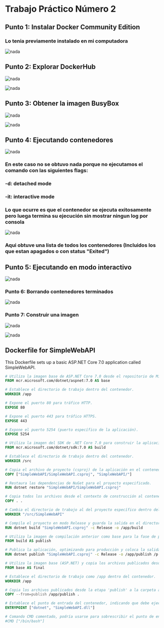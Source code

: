 # Trabajo Práctico Número 2

## Punto 1: Instalar Docker Community Edition

### Lo tenia previamente instalado en mi computadora

![nada](images/0.png)

## Punto 2: Explorar DockerHub

![nada](images/1.png)

![nada](images/2.png)

## Punto 3: Obtener la imagen BusyBox

![nada](images/3.png)

![nada](images/4.png)

## Punto 4: Ejecutando contenedores

![nada](images/5.png)

### En este caso no se obtuvo nada porque no ejecutamos el comando con las siguientes flags:

### -d: detached mode

### -it: interactive mode

### Lo que ocurre es que el contenedor se ejecuta exitosamente pero luega termina su ejecución sin mostrar ningun log por consola

![nada](images/6.png)

### Aqui obtuve una lista de todos los contenedores (Incluidos los que estan apagados o con status "Exited")

## Punto 5: Ejecutando en modo interactivo

![nada](images/7.png)

### Punto 6: Borrando contenedores terminados

![nada](images/8.png)

### Punto 7: Construir una imagen

![nada](images/9.png)

![nada](images/10.png)

## Dockerfile for SimpleWebAPI

This Dockerfile sets up a basic ASP.NET Core 7.0 application called SimpleWebAPI.

```Dockerfile
# Utiliza la imagen base de ASP.NET Core 7.0 desde el repositorio de Microsoft.
FROM mcr.microsoft.com/dotnet/aspnet:7.0 AS base

# Establece el directorio de trabajo dentro del contenedor.
WORKDIR /app

# Expone el puerto 80 para tráfico HTTP.
EXPOSE 80

# Expone el puerto 443 para tráfico HTTPS.
EXPOSE 443

# Expone el puerto 5254 (puerto específico de la aplicación).
EXPOSE 5254

# Utiliza la imagen del SDK de .NET Core 7.0 para construir la aplicación.
FROM mcr.microsoft.com/dotnet/sdk:7.0 AS build

# Establece el directorio de trabajo dentro del contenedor.
WORKDIR /src

# Copia el archivo de proyecto (csproj) de la aplicación en el contenedor.
COPY ["SimpleWebAPI/SimpleWebAPI.csproj", "SimpleWebAPI/"]

# Restaura las dependencias de NuGet para el proyecto especificado.
RUN dotnet restore "SimpleWebAPI/SimpleWebAPI.csproj"

# Copia todos los archivos desde el contexto de construcción al contenedor.
COPY . .

# Cambia el directorio de trabajo al del proyecto específico dentro del contenedor.
WORKDIR "/src/SimpleWebAPI"

# Compila el proyecto en modo Release y guarda la salida en el directorio /app/build.
RUN dotnet build "SimpleWebAPI.csproj" -c Release -o /app/build

# Utiliza la imagen de compilación anterior como base para la fase de publicación.
FROM build AS publish

# Publica la aplicación, optimizando para producción y coloca la salida en /app/publish.
RUN dotnet publish "SimpleWebAPI.csproj" -c Release -o /app/publish /p:UseAppHost=false

# Utiliza la imagen base (ASP.NET) y copia los archivos publicados desde la etapa anterior.
FROM base AS final

# Establece el directorio de trabajo como /app dentro del contenedor.
WORKDIR /app

# Copia los archivos publicados desde la etapa 'publish' a la carpeta actual en el contenedor.
COPY --from=publish /app/publish .

# Establece el punto de entrada del contenedor, indicando que debe ejecutarse el archivo .dll de la aplicación.
ENTRYPOINT ["dotnet", "SimpleWebAPI.dll"]

# Comando CMD comentado, podría usarse para sobrescribir el punto de entrada, por ejemplo, para acceder a una shell.
#CMD ["/bin/bash"]
```

